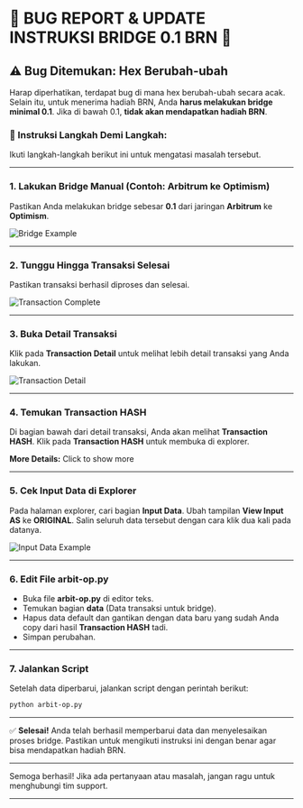 # 🚨 BUG REPORT & UPDATE INSTRUKSI BRIDGE 0.1 BRN 🚨

## ⚠️ Bug Ditemukan: Hex Berubah-ubah
Harap diperhatikan, terdapat bug di mana hex berubah-ubah secara acak. Selain itu, untuk menerima hadiah BRN, Anda **harus melakukan bridge minimal 0.1**. Jika di bawah 0.1, **tidak akan mendapatkan hadiah BRN**.

### 📝 Instruksi Langkah Demi Langkah:
Ikuti langkah-langkah berikut ini untuk mengatasi masalah tersebut.

---

### 1. Lakukan Bridge Manual (Contoh: Arbitrum ke Optimism)

Pastikan Anda melakukan bridge sebesar **0.1** dari jaringan **Arbitrum** ke **Optimism**.

![Bridge Example](https://github.com/user-attachments/assets/229a4247-5c49-41e3-8413-9587f84f207e)

---

### 2. Tunggu Hingga Transaksi Selesai

Pastikan transaksi berhasil diproses dan selesai.

![Transaction Complete](https://github.com/user-attachments/assets/7fa60b48-633d-4961-8b17-0e99b831df06)

---

### 3. Buka Detail Transaksi

Klik pada **Transaction Detail** untuk melihat lebih detail transaksi yang Anda lakukan.

![Transaction Detail](https://github.com/user-attachments/assets/f44fd8d2-242a-4d3e-b60f-45e2927c3cbb)

---

### 4. Temukan Transaction HASH

Di bagian bawah dari detail transaksi, Anda akan melihat **Transaction HASH**. Klik pada **Transaction HASH** untuk membuka di explorer.

**More Details:**
Click to show more

---

### 5. Cek Input Data di Explorer

Pada halaman explorer, cari bagian **Input Data**. Ubah tampilan **View Input AS** ke **ORIGINAL**. Salin seluruh data tersebut dengan cara klik dua kali pada datanya.

![Input Data Example](https://github.com/user-attachments/assets/c4210314-6720-48af-beb5-266ac814532b)

---

### 6. Edit File arbit-op.py

- Buka file **arbit-op.py** di editor teks.
- Temukan bagian **data** (Data transaksi untuk bridge).
- Hapus data default dan gantikan dengan data baru yang sudah Anda copy dari hasil **Transaction HASH** tadi.
- Simpan perubahan.

---

### 7. Jalankan Script

Setelah data diperbarui, jalankan script dengan perintah berikut:

```bash
python arbit-op.py
```

---

✅ **Selesai!** Anda telah berhasil memperbarui data dan menyelesaikan proses bridge. Pastikan untuk mengikuti instruksi ini dengan benar agar bisa mendapatkan hadiah BRN.

---

Semoga berhasil! Jika ada pertanyaan atau masalah, jangan ragu untuk menghubungi tim support.

---

